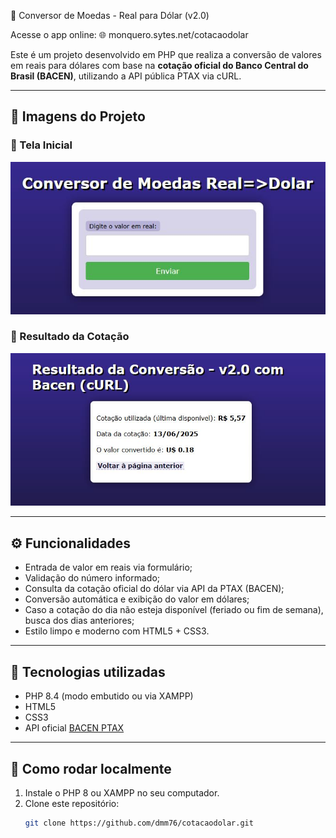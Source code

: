 💱 Conversor de Moedas - Real para Dólar (v2.0)

Acesse o app online:
🌐 monquero.sytes.net/cotacaodolar

Este é um projeto desenvolvido em PHP que realiza a conversão de valores em reais para dólares com base na **cotação oficial do Banco Central do Brasil (BACEN)**, utilizando a API pública PTAX via cURL.

---

## 📸 Imagens do Projeto

### 🔹 Tela Inicial
![Tela Inicial](images/tela_inicial.JPG)

### 🔹 Resultado da Cotação
![Retorno da Cotação](images/retorno.JPG)

---

## ⚙️ Funcionalidades

- Entrada de valor em reais via formulário;
- Validação do número informado;
- Consulta da cotação oficial do dólar via API da PTAX (BACEN);
- Conversão automática e exibição do valor em dólares;
- Caso a cotação do dia não esteja disponível (feriado ou fim de semana), busca dos dias anteriores;
- Estilo limpo e moderno com HTML5 + CSS3.

---

## 🧪 Tecnologias utilizadas

- PHP 8.4 (modo embutido ou via XAMPP)
- HTML5
- CSS3
- API oficial [BACEN PTAX](https://olinda.bcb.gov.br/olinda/servico/PTAX/versao/v1/odata/)

---

## 🚀 Como rodar localmente

1. Instale o PHP 8 ou XAMPP no seu computador.
2. Clone este repositório:
   ```bash
   git clone https://github.com/dmm76/cotacaodolar.git
